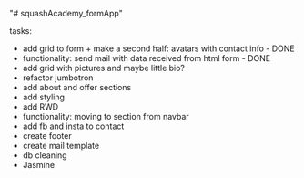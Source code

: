 "# squashAcademy_formApp" 

tasks:

- add grid to form + make a second half: avatars with contact info - DONE
- functionality: send mail with data received from html form - DONE
- add grid with pictures and maybe little bio?
- refactor jumbotron
- add about and offer sections
- add styling
- add RWD
- functionality: moving to section from navbar
- add fb and insta to contact
- create footer
- create mail template
- db cleaning
- Jasmine